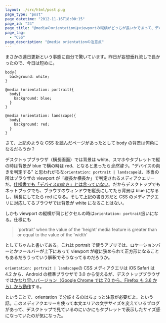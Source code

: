 ```yaml
---
layout: ./src/html/post.pug
page_type: "post"
page_datetime: "2012-11-16T18:00:15"
page_id: "24"
page_title: "@mediaのorientationはviewportの縦横がどっちが長いかであって、デバイスが縦か横かじゃないですよ"
page_tag:
  - "CSS"
page_description: "@media orientationの注意点"
---
```


まさかの連日更新という事態に自分で驚いています。昨日が妄想垂れ流しで長かったので、今日は短めに。

```
body{
  background: white;
}

@media (orientation: portrait){
  body{
    background: blue;
  }
}

@media (orientation: landscape){
  body{
    background: red;
  }
}
```

さて、上記のような CSS を読んだページがあったとして body の背景は何色になるだろうか？

デスクトップブラウザ（横長画面）では背景は white、スマホやタブレットで縦の時は背景が blue で横の時は red、となると思ったら*全然違う*。"デバイスの向きを判定する" と思われがちな`orientation: portrait | landscape`は、本当の所はブラウザの viewport が「縦長か横長か」で判定されるメディアクエリーだ。[仕様書でも「デバイスの向き」とは言っていない](http://www.w3.org/TR/css3-mediaqueries/#orientation)。だからデスクトップでもネットブックでも、ブラウザのウィンドウを縦長にしてたら背景は blue になるし、横長にしてたら red になる。そして上記の書き方だと CSS のメディアクエリに対応してるブラウザでは背景が white になることはない。

しかも viewport の縦横が同じピクセルの時は`orientation: portrait`扱いになる。仕様にも

> 'portrait' when the value of the 'height' media feature is greater than or equal to the value of the 'width'

としてちゃんと書いてある。これは portrait で使うアプリでは、ロケーションバーとかツールバーが上下にあって viewport が縦に狭められて正方形になることもあるだろうっていう解釈でそうなってるのだろうか。

`orientation: portrait | landscape`の CSS メディアクエリは iOS Safari は 4.2 から、Android の標準ブラウザで 3.0 から使えるが、デスクトップブラウザでは[かなり早いバージョン（Google Chrome では 7.0 から、Firefox も 3.6 から）から動作](http://caniuse.com/#feat=deviceorientation)する。

ということで、orientation で分岐するのはちょっと注意が必要だよ、という話。このメディアクエリーを使って本文エリアの文字サイズを変えているブログがあって、デスクトップで見ているのにいかにもタブレットで表示したサイズ感になっていたのが気になった。
